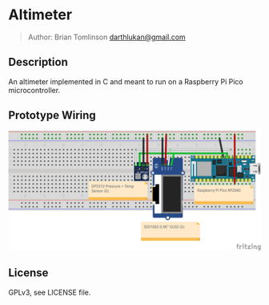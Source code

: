 # Altimeter
> Author: Brian Tomlinson <darthlukan@gmail.com>

## Description

An altimeter implemented in C and meant to run on a Raspberry Pi Pico
microcontroller.

## Prototype Wiring
![Breadboard view](./img/CM_ALT_01-breadboard_bb.png)

## License
GPLv3, see LICENSE file.
